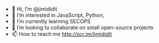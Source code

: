 - 👋 Hi, I’m @jimididit
- 👀 I’m interested in JavaScript, Python, 
- 🌱 I’m currently learning SECOPS
- 💞️ I’m looking to collaborate on small open-source projects
- 📫 How to reach me http://scr.im/jimididit

<!---
jimiDOESit/jimiDOESit is a ✨ special ✨ repository because its `README.md` (this file) appears on your GitHub profile.
You can click the Preview link to take a look at your changes.
--->
